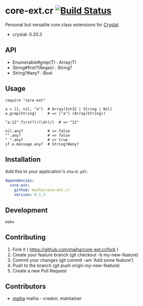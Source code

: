 # core-ext.cr [![Build Status](https://travis-ci.org/maiha/core-ext.cr.svg?branch=master)](https://travis-ci.org/maiha/core-ext.cr)

Personal but versatile core class extensions for [Crystal](http://crystal-lang.org/).

- crystal: 0.20.3

## API

- Enumerable#grep(T)   : Array(T)
- String#first?(Regex) : String?
- String?#any?         : Bool

## Usage


```crystal
require "core-ext"

a = [1, nil, "a"]  # Array(Int32 | String | Nil)
a.grep(String)     # => ["a"] (Array(String))

"a:12".first?(/(\d+)/)  # => "12"

nil.any?           # => false
"".any?            # => false
" ".any?           # => true
if e.message.any?  # String?#any?
```

## Installation


Add this to your application's `shard.yml`:

```yaml
dependencies:
  core-ext:
    github: maiha/core-ext.cr
    version: 0.1.3
```

## Development

```shell
make
```

## Contributing

1. Fork it ( https://github.com/maiha/core-ext.cr/fork )
2. Create your feature branch (git checkout -b my-new-feature)
3. Commit your changes (git commit -am 'Add some feature')
4. Push to the branch (git push origin my-new-feature)
5. Create a new Pull Request

## Contributors

- [maiha](https://github.com/maiha) maiha - creator, maintainer
